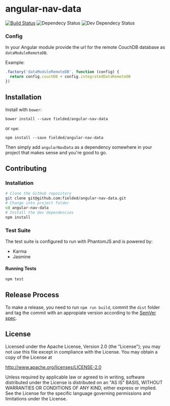 # angular-nav-data

[![Build Status](https://travis-ci.org/fielded/angular-nav-data.svg)](https://travis-ci.org/fielded/angular-nav-data) ![Dependecy Status](https://david-dm.org/fielded/angular-nav-data.svg) ![Dev Dependecy Status](https://david-dm.org/fielded/angular-nav-data/dev-status.svg)

### Config

In your Angular module provide the url for the remote CouchDB database as `dataModuleRemoteDB`.

Example:

```js
.factory('dataModuleRemoteDB', function (config) {
  return config.couchDB + config.integratedDataRemoteDB
})
```

## Installation

Install with `bower`:

    bower install --save fielded/angular-nav-data

or `npm`:

    npm install --save fielded/angular-nav-data

Then simply add `angularNavData` as a dependency somewhere in your project that makes sense and you're good to go.

## Contributing

### Installation

```bash
# Clone the GitHub repository
git clone git@github.com:fielded/angular-nav-data.git
# Change into project folder
cd angular-nav-data
# Install the dev dependencies
npm install
```

### Test Suite

The test suite is configured to run with PhantomJS and is powered by:

- Karma
- Jasmine

#### Running Tests

```bash
npm test
```

## Release Process

To make a release, you need to run `npm run build`, commit the `dist` folder and tag the commit with an appropiate version according to the [SemVer spec](http://semver.org/).

## License

Licensed under the Apache License, Version 2.0 (the "License"); you may not use this file except in compliance with the License.  You may obtain a copy of the License at

http://www.apache.org/licenses/LICENSE-2.0

Unless required by applicable law or agreed to in writing, software distributed under the License is distributed on an "AS IS" BASIS, WITHOUT WARRANTIES OR CONDITIONS OF ANY KIND, either express or implied.  See the License for the specific language governing permissions and limitations under the License.

